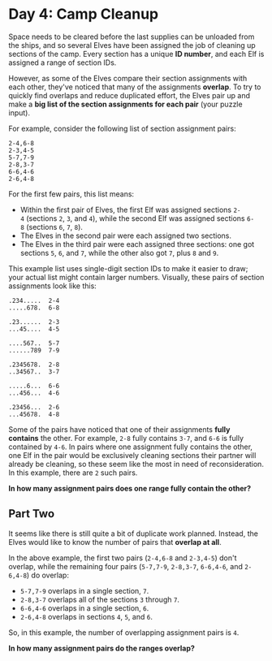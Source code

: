 # Day 4: Camp Cleanup

Space needs to be cleared before the last supplies can be unloaded from the ships, and so several Elves have been assigned the job of cleaning up sections of the camp. Every section has a unique __ID number__, and each Elf is assigned a range of section IDs.

However, as some of the Elves compare their section assignments with each other, they've noticed that many of the assignments __overlap__. To try to quickly find overlaps and reduce duplicated effort, the Elves pair up and make a __big list of the section assignments for each pair__ (your puzzle input).

For example, consider the following list of section assignment pairs:

```
2-4,6-8
2-3,4-5
5-7,7-9
2-8,3-7
6-6,4-6
2-6,4-8
```

For the first few pairs, this list means:

-   Within the first pair of Elves, the first Elf was assigned sections `2-4` (sections `2`, `3`, and `4`), while the second Elf was assigned sections `6-8` (sections `6`, `7`, `8`).
-   The Elves in the second pair were each assigned two sections.
-   The Elves in the third pair were each assigned three sections: one got sections `5`, `6`, and `7`, while the other also got `7`, plus `8` and `9`.

This example list uses single-digit section IDs to make it easier to draw; your actual list might contain larger numbers. Visually, these pairs of section assignments look like this:

```
.234.....  2-4
.....678.  6-8

.23......  2-3
...45....  4-5

....567..  5-7
......789  7-9

.2345678.  2-8
..34567..  3-7

.....6...  6-6
...456...  4-6

.23456...  2-6
...45678.  4-8
```

Some of the pairs have noticed that one of their assignments __fully contains__ the other. For example, `2-8` fully contains `3-7`, and `6-6` is fully contained by `4-6`. In pairs where one assignment fully contains the other, one Elf in the pair would be exclusively cleaning sections their partner will already be cleaning, so these seem like the most in need of reconsideration. In this example, there are `2` such pairs.

__In how many assignment pairs does one range fully contain the other?__

## Part Two

It seems like there is still quite a bit of duplicate work planned. Instead, the Elves would like to know the number of pairs that __overlap at all__.

In the above example, the first two pairs (`2-4,6-8` and `2-3,4-5`) don't overlap, while the remaining four pairs (`5-7,7-9`, `2-8,3-7`, `6-6,4-6`, and `2-6,4-8`) do overlap:

-   `5-7,7-9` overlaps in a single section, `7`.
-   `2-8,3-7` overlaps all of the sections `3` through `7`.
-   `6-6,4-6` overlaps in a single section, `6`.
-   `2-6,4-8` overlaps in sections `4`, `5`, and `6`.

So, in this example, the number of overlapping assignment pairs is `4`.

__In how many assignment pairs do the ranges overlap?__